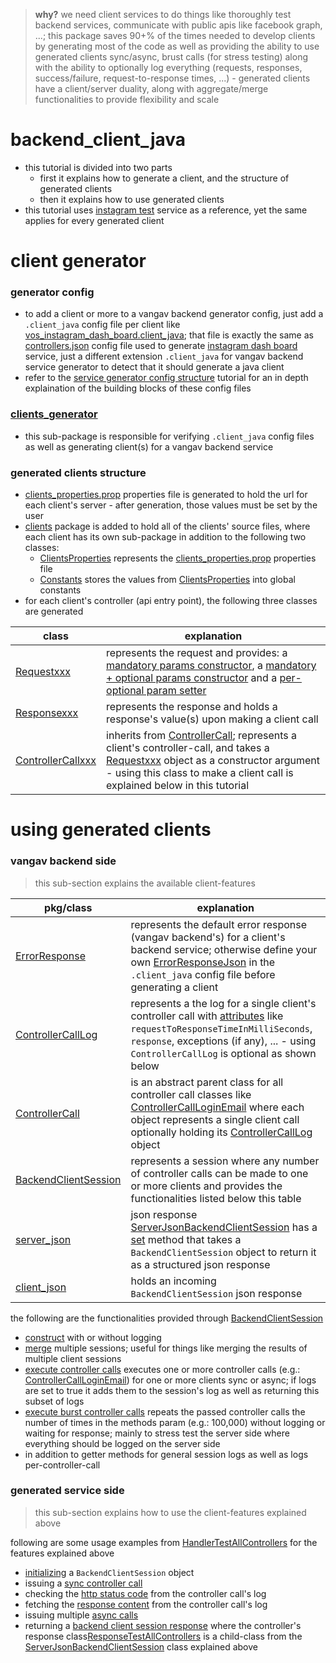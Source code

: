 
> **why?** we need client services to do things like thoroughly test backend services, communicate with public apis like facebook graph, ...; this package saves 90+% of the times needed to develop clients by generating most of the code as well as providing the ability to use generated clients sync/async, brust calls (for stress testing) along with the ability to optionally log everything (requests, responses, success/failure, request-to-response times, ...) - generated clients have a client/server duality, along with aggregate/merge functionalities to provide flexibility and scale

# backend_client_java

+ this tutorial is divided into two parts
  + first it explains how to generate a client, and the structure of generated clients
  + then it explains how to use generated clients
+ this tutorial uses [instagram test](https://github.com/vangav/vos_instagram_test) service as a reference, yet the same applies for every generated client

# client generator

### generator config
+ to add a client or more to a vangav backend generator config, just add a `.client_java` config file per client like [vos_instagram_dash_board.client_java](https://github.com/vangav/vos_instagram_test/blob/master/generator_config/vos_instagram_dash_board.client_java); that file is exactly the same as [controllers.json](https://github.com/vangav/vos_instagram_dash_board/blob/master/generator_config/controllers.json) config file used to generate [instagram dash board](https://github.com/vangav/vos_instagram_dash_board) service, just a different extension `.client_java` for vangav backend service generator to detect that it should generate a java client
+ refer to the [service generator config structure](https://github.com/vangav/vos_backend/blob/master/README/04_rest_service_config_structure.md#controllersjson-structure) tutorial for an in depth explaination of the building blocks of these config files

### [clients_generator](https://github.com/vangav/vos_backend/tree/master/src/com/vangav/backend/backend_client_java/clients_generator)
+ this sub-package is responsible for verifying `.client_java` config files as well as generating client(s) for a vangav backend service

### generated clients structure
+ [clients_properties.prop](https://github.com/vangav/vos_instagram_test/blob/master/conf/prop/clients_properties.prop) properties file is generated to hold the url for each client's server - after generation, those values must be set by the user
+ [clients](https://github.com/vangav/vos_instagram_test/tree/master/app/com/vangav/vos_instagram_test/clients) package is added to hold all of the clients' source files, where each client has its own sub-package in addition to the following two classes:
  + [ClientsProperties](https://github.com/vangav/vos_instagram_test/blob/master/app/com/vangav/vos_instagram_test/clients/ClientsProperties.java) represents the [clients_properties.prop](https://github.com/vangav/vos_instagram_test/blob/master/conf/prop/clients_properties.prop) properties file
  + [Constants](https://github.com/vangav/vos_instagram_test/blob/master/app/com/vangav/vos_instagram_test/clients/Constants.java) stores the values from [ClientsProperties](https://github.com/vangav/vos_instagram_test/blob/master/app/com/vangav/vos_instagram_test/clients/ClientsProperties.java) into global constants
+ for each client's controller (api entry point), the following three classes are generated

| class | explanation |
| ----- | ----------- |
| [Requestxxx](https://github.com/vangav/vos_instagram_test/blob/master/app/com/vangav/vos_instagram_test/clients/vos_instagram/login_email/RequestLoginEmail.java) | represents the request and provides: a [mandatory params constructor](https://github.com/vangav/vos_instagram_test/blob/master/app/com/vangav/vos_instagram_test/clients/vos_instagram/login_email/RequestLoginEmail.java#L75), a [mandatory + optional params constructor](https://github.com/vangav/vos_instagram_test/blob/master/app/com/vangav/vos_instagram_test/clients/vos_instagram/login_email/RequestLoginEmail.java#L99) and a [per-optional param setter](https://github.com/vangav/vos_instagram_test/blob/master/app/com/vangav/vos_instagram_test/clients/vos_instagram/login_email/RequestLoginEmail.java#L148) |
| [Responsexxx](https://github.com/vangav/vos_instagram_test/blob/master/app/com/vangav/vos_instagram_test/clients/vos_instagram/login_email/ResponseLoginEmail.java) | represents the response and holds a response's value(s) upon making a client call |
| [ControllerCallxxx](https://github.com/vangav/vos_instagram_test/blob/master/app/com/vangav/vos_instagram_test/clients/vos_instagram/login_email/ControllerCallLoginEmail.java) | inherits from [ControllerCall](https://github.com/vangav/vos_backend/blob/master/src/com/vangav/backend/backend_client_java/ControllerCall.java); represents a client's controller-call, and takes a [Requestxxx](https://github.com/vangav/vos_instagram_test/blob/master/app/com/vangav/vos_instagram_test/clients/vos_instagram/login_email/RequestLoginEmail.java) object as a constructor argument - using this class to make a client call is explained below in this tutorial |

# using generated clients

### vangav backend side
> this sub-section explains the available client-features

| pkg/class | explanation |
| --------- | ----------- |
| [ErrorResponse](https://github.com/vangav/vos_backend/blob/master/src/com/vangav/backend/backend_client_java/ErrorResponse.java) | represents the default error response (vangav backend's) for a client's backend service; otherwise define your own [ErrorResponseJson](https://github.com/vangav/vos_backend/blob/master/src/com/vangav/backend/backend_client_java/clients_generator/json/ErrorResponseJson.java) in the `.client_java` config file before generating a client |
| [ControllerCallLog](https://github.com/vangav/vos_backend/blob/master/src/com/vangav/backend/backend_client_java/ControllerCallLog.java) | represents a the log for a single client's controller call with [attributes](https://github.com/vangav/vos_backend/blob/master/src/com/vangav/backend/backend_client_java/ControllerCallLog.java#L63) like `requestToResponseTimeInMilliSeconds`, `response`, exceptions (if any), ... - using `ControllerCallLog` is optional as shown below |
| [ControllerCall](https://github.com/vangav/vos_backend/blob/master/src/com/vangav/backend/backend_client_java/ControllerCall.java) | is an abstract parent class for all controller call classes like [ControllerCallLoginEmail](https://github.com/vangav/vos_instagram_test/blob/master/app/com/vangav/vos_instagram_test/clients/vos_instagram/login_email/ControllerCallLoginEmail.java) where each object represents a single client call optionally holding its [ControllerCallLog](https://github.com/vangav/vos_backend/blob/master/src/com/vangav/backend/backend_client_java/ControllerCallLog.java) object |
| [BackendClientSession](https://github.com/vangav/vos_backend/blob/master/src/com/vangav/backend/backend_client_java/BackendClientSession.java) | represents a session where any number of controller calls can be made to one or more clients and provides the functionalities listed below this table |
| [server_json](https://github.com/vangav/vos_backend/tree/master/src/com/vangav/backend/backend_client_java/json_response/server_json) | json response [ServerJsonBackendClientSession](https://github.com/vangav/vos_backend/blob/master/src/com/vangav/backend/backend_client_java/json_response/server_json/ServerJsonBackendClientSession.java) has a [set](https://github.com/vangav/vos_backend/blob/master/src/com/vangav/backend/backend_client_java/json_response/server_json/ServerJsonBackendClientSession.java#L108) method that takes a `BackendClientSession` object to return it as a structured json response |
| [client_json](https://github.com/vangav/vos_backend/tree/master/src/com/vangav/backend/backend_client_java/json_response/client_json) | holds an incoming `BackendClientSession` json response |

the following are the functionalities provided through [BackendClientSession](https://github.com/vangav/vos_backend/blob/master/src/com/vangav/backend/backend_client_java/BackendClientSession.java)
+ [construct](https://github.com/vangav/vos_backend/blob/master/src/com/vangav/backend/backend_client_java/BackendClientSession.java#L95) with or without logging
+ [merge](https://github.com/vangav/vos_backend/blob/master/src/com/vangav/backend/backend_client_java/BackendClientSession.java#L119) multiple sessions; useful for things like merging the results of multiple client sessions
+ [execute controller calls](https://github.com/vangav/vos_backend/blob/master/src/com/vangav/backend/backend_client_java/BackendClientSession.java#L217) executes one or more controller calls (e.g.: [ControllerCallLoginEmail](https://github.com/vangav/vos_instagram_test/blob/master/app/com/vangav/vos_instagram_test/clients/vos_instagram/login_email/ControllerCallLoginEmail.java)) for one or more clients sync or async; if logs are set to true it adds them to the session's log as well as returning this subset of logs
+ [execute burst controller calls](https://github.com/vangav/vos_backend/blob/master/src/com/vangav/backend/backend_client_java/BackendClientSession.java#L312) repeats the passed controller calls the number of times in the methods param (e.g.: 100,000) without logging or waiting for response; mainly to stress test the server side where everything should be logged on the server side
+ in addition to getter methods for general session logs as well as logs per-controller-call

### generated service side
> this sub-section explains how to use the client-features explained above

following are some usage examples from [HandlerTestAllControllers](https://github.com/vangav/vos_instagram_test/blob/master/app/com/vangav/vos_instagram_test/controllers/test_all_controllers/HandlerTestAllControllers.java) for the features explained above

+ [initializing](https://github.com/vangav/vos_instagram_test/blob/master/app/com/vangav/vos_instagram_test/controllers/test_all_controllers/HandlerTestAllControllers.java#L180) a `BackendClientSession` object
+ issuing a [sync controller call](https://github.com/vangav/vos_instagram_test/blob/master/app/com/vangav/vos_instagram_test/controllers/test_all_controllers/HandlerTestAllControllers.java#L189)
+ checking the [http status code](https://github.com/vangav/vos_instagram_test/blob/master/app/com/vangav/vos_instagram_test/controllers/test_all_controllers/HandlerTestAllControllers.java#L198) from the controller call's log
+ fetching the [response content](https://github.com/vangav/vos_instagram_test/blob/master/app/com/vangav/vos_instagram_test/controllers/test_all_controllers/HandlerTestAllControllers.java#L202) from the controller call's log
+ issuing multiple [async calls](https://github.com/vangav/vos_instagram_test/blob/master/app/com/vangav/vos_instagram_test/controllers/test_all_controllers/HandlerTestAllControllers.java#L354)
+ returning a [backend client session response](https://github.com/vangav/vos_instagram_test/blob/master/app/com/vangav/vos_instagram_test/controllers/test_all_controllers/HandlerTestAllControllers.java#L755) where the controller's response class[ResponseTestAllControllers](https://github.com/vangav/vos_instagram_test/blob/master/app/com/vangav/vos_instagram_test/controllers/test_all_controllers/ResponseTestAllControllers.java) is a child-class from the [ServerJsonBackendClientSession](https://github.com/vangav/vos_backend/blob/master/src/com/vangav/backend/backend_client_java/json_response/server_json/ServerJsonBackendClientSession.java) class explained above
